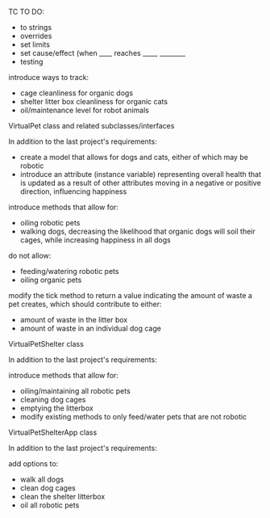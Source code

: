 TC TO DO:

- to strings
- overrides
- set limits
- set cause/effect (when ____ reaches ____, ________
- testing








introduce ways to track:
- cage cleanliness for organic dogs
- shelter litter box cleanliness for organic cats
- oil/maintenance level for robot animals
 
 VirtualPet class and related subclasses/interfaces
 
 

In addition to the last project's requirements:

- create a model that allows for dogs and cats, either of which may be robotic
- introduce an attribute (instance variable) representing overall health that is updated as a result of other attributes moving in a negative or positive direction, influencing happiness

introduce methods that allow for:
- oiling robotic pets
- walking dogs, decreasing the likelihood that organic dogs will soil their cages, while increasing happiness in all dogs

do not allow:
- feeding/watering robotic pets
- oiling organic pets
 
modify the tick method to return a value indicating the amount of waste a pet creates, which should contribute to either:
- amount of waste in the litter box
- amount of waste in an individual dog cage
 
 
 
 
 
 VirtualPetShelter class

In addition to the last project's requirements:

introduce methods that allow for:

- oiling/maintaining all robotic pets
- cleaning dog cages
- emptying the litterbox
- modify existing methods to only feed/water pets that are not robotic
 
 
 
 
 

VirtualPetShelterApp class

In addition to the last project's requirements:

add options to:
- walk all dogs
- clean dog cages
- clean the shelter litterbox
- oil all robotic pets